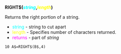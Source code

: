**RIGHT$(<span style="color:#00FFFF;">*string*</span>,<span style="color:#FFFF00;">*length*</span>)**

Returns the right portion of a string.

- <span style="color:#00FFFF;">string</span> - string to cut apart
- <span style="color:#FFFF00;">length</span> - Specifies number of characters returned.
- <span style="color:#FF00FF;">returns</span> - part of *string*

```ecb2
10 A$=RIGHT$(B$,4)
```
